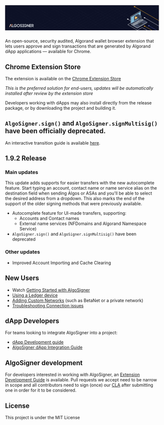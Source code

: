 # ![AlgoSigner](media/algosigner-wallet-banner-3.png)

An open-source, security audited, Algorand wallet browser extension that lets users approve and sign transactions that are generated by Algorand dApp applications — available for Chrome.

## Chrome Extension Store

The extension is available on the [Chrome Extension Store](https://chrome.google.com/webstore/detail/algosigner/kmmolakhbgdlpkjkcjkebenjheonagdm)

_This is the preferred solution for end-users, updates will be automatically installed after review by the extension store_

Developers working with dApps may also install directly from the release package, or by downloading the project and building it.

## `AlgoSigner.sign()` and `AlgoSigner.signMultisig()` have been officially deprecated.

An interactive transition guide is available [here](https://purestake.github.io/algosigner-dapp-example/v1v2TransitionGuide.html).

## 1.9.2 Release

### Main updates
This update adds supports for easier transfers with the new autocomplete feature. Start typing an account, contact name or name service alias on the destination field when sending Algos or ASAs and you'll be able to select the desired address from a dropdown. This also marks the end of the support of the older signing methods that were previously available.

- Autocomplete feature for UI-made transfers, supporting:
  - Accounts and Contact names
  - External name services (NFDomains and Algorand Namespace Service)
- `AlgoSigner.sign()` and `AlgoSigner.signMultisig()` have been deprecated

### Other updates
- Improved Account Importing and Cache Clearing

## New Users

- Watch [Getting Started with AlgoSigner](https://youtu.be/tG-xzG8r770)
- [Using a Ledger device](docs/ledger.md)
- [Adding Custom Networks](docs/add-network.md) (such as BetaNet or a private network)
- [Troubleshooting Connection issues](docs/connection-issues.md)

## dApp Developers

For teams looking to integrate AlgoSigner into a project:

- [dApp Development guide](docs/dApp-guide.md)
- [AlgoSigner dApp Integration Guide](docs/dApp-integration.md)

## AlgoSigner development

For developers interested in working with AlgoSigner, an [Extension Development Guide](docs/extension-developers.md) is available.
Pull requests we accept need to be narrow in scope and all contributors need to sign (once) our [CLA](https://github.com/PureStake/algosigner-cla/blob/main/CLA.md) after submitting one in order for it to be considered.

## License

This project is under the MIT License
